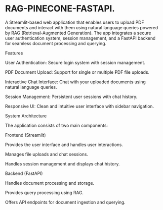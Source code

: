 # RAG-PINECONE-FASTAPI.
A Streamlit-based web application that enables users to upload PDF documents and interact with them using natural language queries powered by RAG (Retrieval-Augmented Generation). The app integrates a secure user authentication system, session management, and a FastAPI backend for seamless document processing and querying.

Features

User Authentication: Secure login system with session management.

PDF Document Upload: Support for single or multiple PDF file uploads.

Interactive Chat Interface: Chat with your uploaded documents using natural language queries.

Session Management: Persistent user sessions with chat history.

Responsive UI: Clean and intuitive user interface with sidebar navigation.

System Architecture

The application consists of two main components:

Frontend (Streamlit)

Provides the user interface and handles user interactions.

Manages file uploads and chat sessions.

Handles session management and displays chat history.

Backend (FastAPI)

Handles document processing and storage.

Provides query processing using RAG.

Offers API endpoints for document ingestion and querying.

